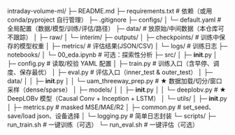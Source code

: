 intraday-volume-ml/
├─ README.md
├─ requirements.txt              # 依赖（或用 conda/pyproject 自行管理）
├─ .gitignore
├─ configs/
│  └─ default.yaml               # 全局配置（数据/模型/训练/评估/路径）
├─ data/                         # 放原始/中间数据（本仓库可不跟踪）
│  ├─ raw/
│  └─ interim/
├─ outputs/
│  ├─ checkpoints/               # 训练中保存的模型权重
│  ├─ metrics/                   # 评估结果(JSON/CSV)
│  └─ logs/                      # 训练日志
├─ notebooks/
│  └─ 00_eda.ipynb               # 可选：探索性分析
├─ src/
│  ├─ __init__.py
│  ├─ config.py                  # 读取/校验 YAML 配置
│  ├─ train.py                   # 训练入口（含早停、调度、保存最优）
│  ├─ eval.py                    # 评估入口（inner_test & outer_test）
│  ├─ data/
│  │  ├─ __init__.py
│  │  └─ uam_threeway_prep.py    # ★ 数据加载/切分/窗口采样（dense/sparse）
│  ├─ models/
│  │  ├─ __init__.py
│  │  └─ deeplobv.py             # ★ DeepLOBv 模型（Causal Conv + Inception + LSTM）
│  └─ utils/
│     ├─ __init__.py
│     ├─ metrics.py              # masked MSE/MAE/R2
│     ├─ common.py               # set_seed、save/load json、设备选择
│     └─ logging.py              # 简单日志封装
└─ scripts/
   ├─ run_train.sh               # 一键训练（可选）
   └─ run_eval.sh                # 一键评估（可选）
